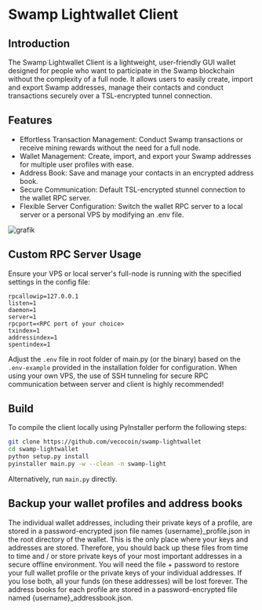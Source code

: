 # Swamp Lightwallet Client

## Introduction

The Swamp Lightwallet Client is a lightweight, user-friendly GUI wallet designed for people who want to participate in the Swamp blockchain without the complexity of a full node. It allows users to easily create, import and export Swamp addresses, manage their contacts and conduct transactions securely over a TSL-encrypted tunnel connection.

## Features

- Effortless Transaction Management: Conduct Swamp transactions or receive mining rewards without the need for a full node.
- Wallet Management: Create, import, and export your Swamp addresses for multiple user profiles with ease.
- Address Book: Save and manage your contacts in an encrypted address book.
- Secure Communication: Default TSL-encrypted stunnel connection to the wallet RPC server.
- Flexible Server Configuration: Switch the wallet RPC server to a local server or a personal VPS by modifying an .env file.

![grafik](https://github.com/vecocoin/swamp-lightwallet/assets/155781737/f5f3e895-a295-44db-aea9-0394dc947c32)




## Custom RPC Server Usage

Ensure your VPS or local server's full-node is running with the specified settings in the config file:

```plaintext
rpcallowip=127.0.0.1
listen=1
daemon=1
server=1
rpcport=<RPC port of your choice>
txindex=1
addressindex=1
spentindex=1
```

Adjust the `.env` file in root folder of main.py (or the binary) based on the `.env-example` provided in the installation folder for configuration.
When using your own VPS, the use of SSH tunneling for secure RPC communication between server and client is highly recommended!

## Build

To compile the client locally using PyInstaller perform the following steps:

```bash
git clone https://github.com/vecocoin/swamp-lightwallet
cd swamp-lightwallet
python setup.py install
pyinstaller main.py -w --clean -n swamp-light
```

Alternatively, run `main.py` directly.

## Backup your wallet profiles and address books
The individual wallet addresses, including their private keys of a profile, are stored in a password-encrypted json file names {username}_profile.json in the root directory of the wallet. This is the only place where your keys and addresses are stored. Therefore, you should back up these files from time to time and / or store private keys of your most important addresses in a secure offline environment. You will need the file + password to restore your full wallet profile or the private keys of your individual addresses. If you lose both, all your funds (on these addresses) will be lost forever. The address books for each profile are stored in a password-encrypted file named {username}_addressbook.json.

